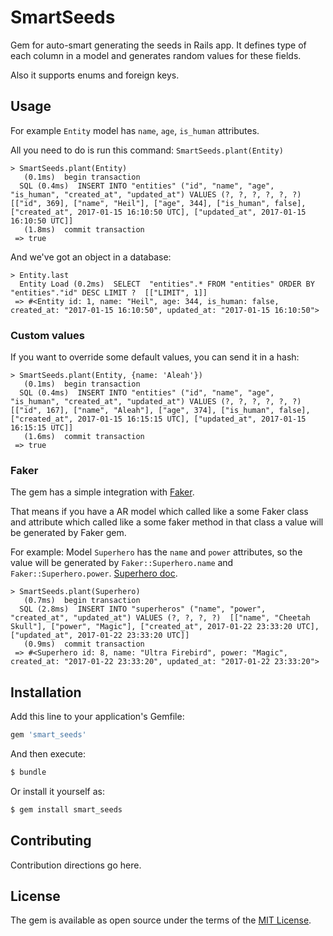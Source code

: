# SmartSeeds
Gem for auto-smart generating the seeds in Rails app. 
It defines type of each column in a model and generates random values for these fields. 

Also it supports enums and foreign keys.

## Usage

For example `Entity` model has `name`, `age`, `is_human` attributes.

All you need to do is run this command: `SmartSeeds.plant(Entity)`
```
> SmartSeeds.plant(Entity)
   (0.1ms)  begin transaction
  SQL (0.4ms)  INSERT INTO "entities" ("id", "name", "age", "is_human", "created_at", "updated_at") VALUES (?, ?, ?, ?, ?, ?)  [["id", 369], ["name", "Heil"], ["age", 344], ["is_human", false], ["created_at", 2017-01-15 16:10:50 UTC], ["updated_at", 2017-01-15 16:10:50 UTC]]
   (1.8ms)  commit transaction
 => true 

```
And we've got an object in a database:
```
> Entity.last
  Entity Load (0.2ms)  SELECT  "entities".* FROM "entities" ORDER BY "entities"."id" DESC LIMIT ?  [["LIMIT", 1]]
 => #<Entity id: 1, name: "Heil", age: 344, is_human: false, created_at: "2017-01-15 16:10:50", updated_at: "2017-01-15 16:10:50"> 

```
### Custom values
If you want to override some default values, you can send it in a hash:

```
> SmartSeeds.plant(Entity, {name: 'Aleah'})
   (0.1ms)  begin transaction
  SQL (0.4ms)  INSERT INTO "entities" ("id", "name", "age", "is_human", "created_at", "updated_at") VALUES (?, ?, ?, ?, ?, ?)  [["id", 167], ["name", "Aleah"], ["age", 374], ["is_human", false], ["created_at", 2017-01-15 16:15:15 UTC], ["updated_at", 2017-01-15 16:15:15 UTC]]
   (1.6ms)  commit transaction
 => true 
```

### Faker
The gem has a simple integration with [Faker](https://github.com/stympy/faker).

That means if you have a AR model which called like a some Faker class and attribute which called like a some faker method in that class 
a value will be generated by Faker gem. 

For example: Model `Superhero` has the `name` and `power` attributes, so the value will be generated by `Faker::Superhero.name` and `Faker::Superhero.power`. [Superhero doc](https://github.com/stympy/faker/blob/master/doc/superhero.md).
```
> SmartSeeds.plant(Superhero)
   (0.7ms)  begin transaction
  SQL (2.8ms)  INSERT INTO "superheros" ("name", "power", "created_at", "updated_at") VALUES (?, ?, ?, ?)  [["name", "Cheetah Skull"], ["power", "Magic"], ["created_at", 2017-01-22 23:33:20 UTC], ["updated_at", 2017-01-22 23:33:20 UTC]]
   (0.9ms)  commit transaction
 => #<Superhero id: 8, name: "Ultra Firebird", power: "Magic", created_at: "2017-01-22 23:33:20", updated_at: "2017-01-22 23:33:20"> 

```

## Installation
Add this line to your application's Gemfile:

```ruby
gem 'smart_seeds'
```

And then execute:
```bash
$ bundle
```

Or install it yourself as:
```bash
$ gem install smart_seeds
```

## Contributing
Contribution directions go here.

## License
The gem is available as open source under the terms of the [MIT License](http://opensource.org/licenses/MIT).
